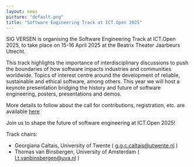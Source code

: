 ```yaml
---
layout: news
picture: "default.png"
title: "Software Engineering Track at ICT.Open 2025"
---
```


SIG VERSEN is organising the Software Engineering Track at ICT.Open 2025, to take place on 15-16 April 2025 at the Beatrix Theater Jaarbeurs Utrecht.

This track highlights the importance of interdisciplinary discussions to push the boundaries of how software impacts industries and communities worldwide. Topics of interest centre around the development of reliable, sustainable and ethical software, among others. This year we will host a keynote presentation bridging the history and future of software engineering, posters, presentations and demos.

More details to follow about the call for contributions, registration, etc. are available [here](https://ictopen.nl)


Join us to shape the future of software engineering at ICT.Open 2025!

Track chairs:
- Georgiana Caltais, University of Twente ( g.g.c.caltais@utwente.nl )
- Thomas van Binsbergen, University of Amsterdam ( l.t.vanbinsbergen@uva.nl )
